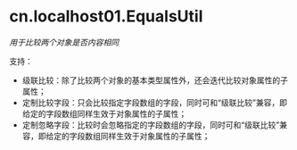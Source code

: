 # cn.localhost01.EqualsUtil
*用于比较两个对象是否内容相同*

支持：
* 级联比较：除了比较两个对象的基本类型属性外，还会迭代比较对象属性的子属性；
* 定制比较字段：只会比较指定字段数组的字段，同时可和“级联比较”兼容，即给定的字段数组同样生效于对象属性的子属性；
* 定制忽略字段：比较时会忽略指定的字段数组的字段，同时可和“级联比较”兼容，即给定的字段数组同样生效于对象属性的子属性；
